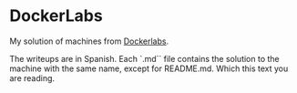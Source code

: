 # DockerLabs
My solution of machines from [Dockerlabs](https://dockerlabs.es/).

The writeups are in Spanish.
Each `.md`` file contains the solution to the machine with the same name, except for README.md. Which this text you are reading.

